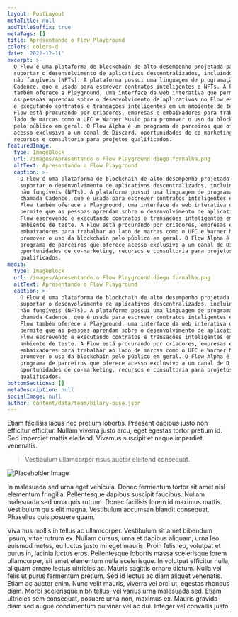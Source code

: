 ```yaml
---
layout: PostLayout
metaTitle: null
addTitleSuffix: true
metaTags: []
title: Apresentando o Flow Playground
colors: colors-d
date: '2022-12-11'
excerpt: >-
  O Flow é uma plataforma de blockchain de alto desempenho projetada para
  suportar o desenvolvimento de aplicativos descentralizados, incluindo tokens
  não fungíveis (NFTs). A plataforma possui uma linguagem de programação chamada
  Cadence, que é usada para escrever contratos inteligentes e NFTs. A Flow
  também oferece a Playground, uma interface da web interativa que permite que
  as pessoas aprendam sobre o desenvolvimento de aplicativos no Flow escrevendo
  e executando contratos e transações inteligentes em um ambiente de teste. A
  Flow está procurando por criadores, empresas e embaixadores para trabalhar ao
  lado de marcas como o UFC e Warner Music para promover o uso da blockchain
  pelo público em geral. O Flow Alpha é um programa de parceiros que oferece
  acesso exclusivo a um canal de Discord, oportunidades de co-marketing,
  recursos e consultoria para projetos qualificados.
featuredImage:
  type: ImageBlock
  url: /images/Apresentando o Flow Playground diego fornalha.png
  altText: Apresentando o Flow Playground
  caption: >-
    O Flow é uma plataforma de blockchain de alto desempenho projetada para
    suportar o desenvolvimento de aplicativos descentralizados, incluindo tokens
    não fungíveis (NFTs). A plataforma possui uma linguagem de programação
    chamada Cadence, que é usada para escrever contratos inteligentes e NFTs. A
    Flow também oferece a Playground, uma interface da web interativa que
    permite que as pessoas aprendam sobre o desenvolvimento de aplicativos no
    Flow escrevendo e executando contratos e transações inteligentes em um
    ambiente de teste. A Flow está procurando por criadores, empresas e
    embaixadores para trabalhar ao lado de marcas como o UFC e Warner Music para
    promover o uso da blockchain pelo público em geral. O Flow Alpha é um
    programa de parceiros que oferece acesso exclusivo a um canal de Discord,
    oportunidades de co-marketing, recursos e consultoria para projetos
    qualificados.
media:
  type: ImageBlock
  url: /images/Apresentando o Flow Playground diego fornalha.png
  altText: Apresentando o Flow Playground
  caption: >-
    O Flow é uma plataforma de blockchain de alto desempenho projetada para
    suportar o desenvolvimento de aplicativos descentralizados, incluindo tokens
    não fungíveis (NFTs). A plataforma possui uma linguagem de programação
    chamada Cadence, que é usada para escrever contratos inteligentes e NFTs. A
    Flow também oferece a Playground, uma interface da web interativa que
    permite que as pessoas aprendam sobre o desenvolvimento de aplicativos no
    Flow escrevendo e executando contratos e transações inteligentes em um
    ambiente de teste. A Flow está procurando por criadores, empresas e
    embaixadores para trabalhar ao lado de marcas como o UFC e Warner Music para
    promover o uso da blockchain pelo público em geral. O Flow Alpha é um
    programa de parceiros que oferece acesso exclusivo a um canal de Discord,
    oportunidades de co-marketing, recursos e consultoria para projetos
    qualificados.
bottomSections: []
metaDescription: null
socialImage: null
author: content/data/team/hilary-ouse.json
---
```

Etiam facilisis lacus nec pretium lobortis. Praesent dapibus justo non efficitur efficitur. Nullam viverra justo arcu, eget egestas tortor pretium id. Sed imperdiet mattis eleifend. Vivamus suscipit et neque imperdiet venenatis.

> Vestibulum ullamcorper risus auctor eleifend consequat.

![Placeholder Image](https://assets.stackbit.com/components/images/default/post-4.jpeg)

In malesuada sed urna eget vehicula. Donec fermentum tortor sit amet nisl elementum fringilla. Pellentesque dapibus suscipit faucibus. Nullam malesuada sed urna quis rutrum. Donec facilisis lorem id maximus mattis. Vestibulum quis elit magna. Vestibulum accumsan blandit consequat. Phasellus quis posuere quam.

Vivamus mollis in tellus ac ullamcorper. Vestibulum sit amet bibendum ipsum, vitae rutrum ex. Nullam cursus, urna et dapibus aliquam, urna leo euismod metus, eu luctus justo mi eget mauris. Proin felis leo, volutpat et purus in, lacinia luctus eros. Pellentesque lobortis massa scelerisque lorem ullamcorper, sit amet elementum nulla scelerisque. In volutpat efficitur nulla, aliquam ornare lectus ultricies ac. Mauris sagittis ornare dictum. Nulla vel felis ut purus fermentum pretium. Sed id lectus ac diam aliquet venenatis. Etiam ac auctor enim. Nunc velit mauris, viverra vel orci ut, egestas rhoncus diam. Morbi scelerisque nibh tellus, vel varius urna malesuada sed. Etiam ultricies sem consequat, posuere urna non, maximus ex. Mauris gravida diam sed augue condimentum pulvinar vel ac dui. Integer vel convallis justo.